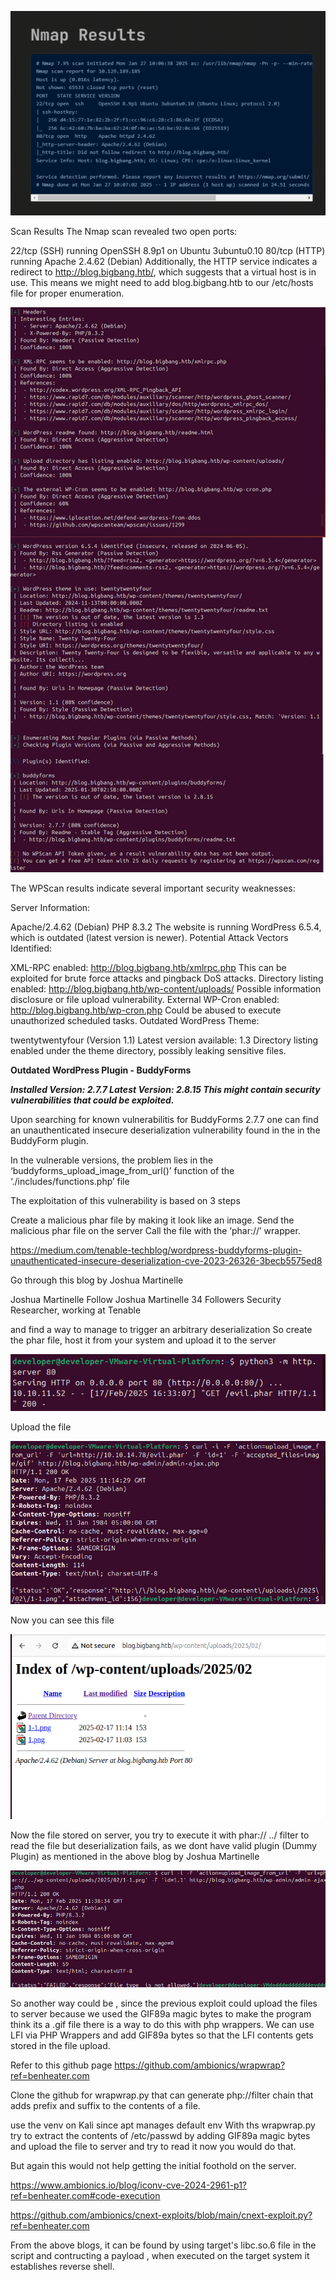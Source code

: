 ![Nmap Scan Results](https://raw.githubusercontent.com/Shaks-k/HacktheBox-Walkthrough/main/Machines/BigBang/Images/nmap_scan.png)

Scan Results
The Nmap scan revealed two open ports:

22/tcp (SSH) running OpenSSH 8.9p1 on Ubuntu 3ubuntu0.10
80/tcp (HTTP) running Apache 2.4.62 (Debian)
Additionally, the HTTP service indicates a redirect to http://blog.bigbang.htb/, which suggests that a virtual host is in use. This means we might need to add blog.bigbang.htb to our /etc/hosts file for proper enumeration.

![WPScan Results](https://raw.githubusercontent.com/Shaks-k/HacktheBox-Walkthrough/main/Machines/BigBang/Images/wpscan.png)

The WPScan results indicate several important security weaknesses:

Server Information:

Apache/2.4.62 (Debian)
PHP 8.3.2
The website is running WordPress 6.5.4, which is outdated (latest version is newer).
Potential Attack Vectors Identified:

XML-RPC enabled: http://blog.bigbang.htb/xmlrpc.php
This can be exploited for brute force attacks and pingback DoS attacks.
Directory listing enabled: http://blog.bigbang.htb/wp-content/uploads/
Possible information disclosure or file upload vulnerability.
External WP-Cron enabled: http://blog.bigbang.htb/wp-cron.php
Could be abused to execute unauthorized scheduled tasks.
Outdated WordPress Theme:

twentytwentyfour (Version 1.1)
Latest version available: 1.3
Directory listing enabled under the theme directory, possibly leaking sensitive files.

**Outdated WordPress Plugin - BuddyForms**

***Installed Version: 2.7.7
Latest Version: 2.8.15
This might contain security vulnerabilities that could be exploited.***

Upon searching for known vulnerabilitis for BuddyForms 2.7.7 one can find an unauthenticated insecure deserialization vulnerability found in the in the BuddyForm plugin.

In the vulnerable versions, the problem lies in the ‘buddyforms_upload_image_from_url()’ function of the ‘./includes/functions.php’ file

The exploitation of this vulnerability is based on 3 steps

Create a malicious phar file by making it look like an image.
Send the malicious phar file on the server
Call the file with the ‘phar://’ wrapper.

https://medium.com/tenable-techblog/wordpress-buddyforms-plugin-unauthenticated-insecure-deserialization-cve-2023-26326-3becb5575ed8

Go through this blog by Joshua Martinelle

Joshua Martinelle
Follow
Joshua Martinelle
34 Followers
Security Researcher, working at Tenable

and find a way to manage to trigger an arbitrary deserialization
So create the phar file, host it from your system and upload it to the server

![Http_Host](https://raw.githubusercontent.com/Shaks-k/HacktheBox-Walkthrough/main/Machines/BigBang/Images/http_host.png)

Upload the file

![File_Upload](https://raw.githubusercontent.com/Shaks-k/HacktheBox-Walkthrough/main/Machines/BigBang/Images/evil_phar_upload.png)

Now you can see this file 

![File_Upload](https://raw.githubusercontent.com/Shaks-k/HacktheBox-Walkthrough/main/Machines/BigBang/Images/wp-content_uploads.png)

Now the file stored on server, you try to execute it with phar:// ../ filter to read the file but deserialization fails, as we dont have valid plugin (Dummy Plugin) as mentioned in the above blog by Joshua Martinelle

![File_Read](https://raw.githubusercontent.com/Shaks-k/HacktheBox-Walkthrough/main/Machines/BigBang/Images/phar_read.png)

So another way could be , since the previous exploit could upload the files to server because we used the GIF89a magic bytes to make the program think its a .gif file there is a way to do this with php wrappers.
We can use LFI via PHP Wrappers and add GIF89a bytes so that the LFI contents gets stored in the file upload.

Refer to this github page https://github.com/ambionics/wrapwrap?ref=benheater.com

Clone the github for wrapwrap.py that can generate php://filter chain that adds prefix and suffix to the contents of a file.

use the venv on Kali since apt manages default env
With ths wrapwrap.py try to extract the contents of /etc/passwd by adding GIF89a magic bytes and upload the file to server and try to read it now you would do that.

But again this would not help getting the initial foothold on the server.

https://www.ambionics.io/blog/iconv-cve-2024-2961-p1?ref=benheater.com#code-execution

https://github.com/ambionics/cnext-exploits/blob/main/cnext-exploit.py?ref=benheater.com

From the above blogs, it can be found by using target's libc.so.6 file in the script and contructing a payload , when executed on the target system it establishes reverse shell.










